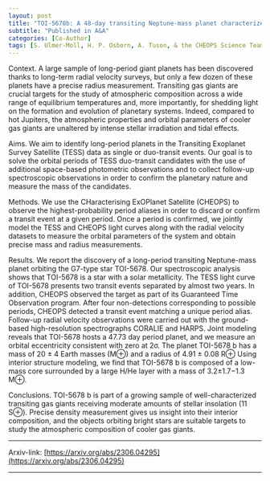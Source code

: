 ```yaml
---
layout: post
title: "TOI-5678b: A 48-day transiting Neptune-mass planet characterized with CHEOPS and HARPS"
subtitle: "Published in A&A"
categories: [Co-Author]
tags: [S. Ulmer-Moll, H. P. Osborn, A. Tuson, & the CHEOPS Science Team (including J.Venturini)]
---
```


Context. A large sample of long-period giant planets has been discovered thanks to long-term radial velocity surveys, but only a few dozen of these planets have a precise radius measurement. Transiting gas giants are crucial targets for the study of atmospheric composition across a wide range of equilibrium temperatures and, more importantly, for shedding light on the formation and evolution of planetary systems. Indeed, compared to hot Jupiters, the atmospheric properties and orbital parameters of cooler gas giants are unaltered by intense stellar irradiation and tidal effects.

Aims. We aim to identify long-period planets in the Transiting Exoplanet Survey Satellite (TESS) data as single or duo-transit events. Our goal is to solve the orbital periods of TESS duo-transit candidates with the use of additional space-based photometric observations and to collect follow-up spectroscopic observations in order to confirm the planetary nature and measure the mass of the candidates.

Methods. We use the CHaracterising ExOPlanet Satellite (CHEOPS) to observe the highest-probability period aliases in order to discard or confirm a transit event at a given period. Once a period is confirmed, we jointly model the TESS and CHEOPS light curves along with the radial velocity datasets to measure the orbital parameters of the system and obtain precise mass and radius measurements.

Results. We report the discovery of a long-period transiting Neptune-mass planet orbiting the G7-type star TOI-5678. Our spectroscopic analysis shows that TOI-5678 is a star with a solar metallicity. The TESS light curve of TOI-5678 presents two transit events separated by almost two years. In addition, CHEOPS observed the target as part of its Guaranteed Time Observation program. After four non-detections corresponding to possible periods, CHEOPS detected a transit event matching a unique period alias. Follow-up radial velocity observations were carried out with the ground-based high-resolution spectrographs CORALIE and HARPS. Joint modeling reveals that TOI-5678 hosts a 47.73 day period planet, and we measure an orbital eccentricity consistent with zero at 2σ. The planet TOI-5678 b has a mass of 20 ± 4 Earth masses (M⊕) and a radius of 4.91 ± 0.08 R⊕ Using interior structure modeling, we find that TOI-5678 b is composed of a low-mass core surrounded by a large H/He layer with a mass of 3.2±1.7−1.3 M⊕.

Conclusions. TOI-5678 b is part of a growing sample of well-characterized transiting gas giants receiving moderate amounts of stellar insolation (11 S⊕). Precise density measurement gives us insight into their interior composition, and the objects orbiting bright stars are suitable targets to study the atmospheric composition of cooler gas giants.

---


Arxiv-link: [https://arxiv.org/abs/2306.04295](https://arxiv.org/abs/2306.04295)

---
